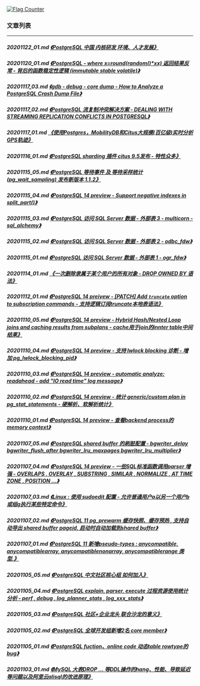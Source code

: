 <a rel="nofollow" href="http://info.flagcounter.com/h9V1"  ><img src="http://s03.flagcounter.com/count/h9V1/bg_FFFFFF/txt_000000/border_CCCCCC/columns_2/maxflags_12/viewers_0/labels_0/pageviews_0/flags_0/"  alt="Flag Counter"  border="0"  ></a>  
  
### 文章列表  
----  
##### 20201122_01.md   [《PostgreSQL 中国 内核研发 环境、人才发展》](20201122_01.md)  
##### 20201120_01.md   [《PostgreSQL - where x=round(random()*xx) 返回结果反常 - 背后的函数稳定性逻辑 (immutable stable volatile)》](20201120_01.md)  
##### 20201117_03.md   [《gdb - debug - core dump - How to Analyze a PostgreSQL Crash Dump File》](20201117_03.md)  
##### 20201117_02.md   [《PostgreSQL 流复制冲突解决方案 - DEALING WITH STREAMING REPLICATION CONFLICTS IN POSTGRESQL》](20201117_02.md)  
##### 20201117_01.md   [《使用Postgres，MobilityDB和Citus大规模(百亿级)实时分析GPS轨迹》](20201117_01.md)  
##### 20201116_01.md   [《PostgreSQL sharding 插件 citus 9.5发布 - 特性众多》](20201116_01.md)  
##### 20201115_05.md   [《PostgreSQL 等待事件 及 等待采样统计 (pg_wait_sampling) 发布新版本 1.1.2》](20201115_05.md)  
##### 20201115_04.md   [《PostgreSQL 14 preview - Support negative indexes in split_part()》](20201115_04.md)  
##### 20201115_03.md   [《PostgreSQL 访问 SQL Server 数据 - 外部表 3 - multicorn  - sql_alchemy》](20201115_03.md)  
##### 20201115_02.md   [《PostgreSQL 访问 SQL Server 数据 - 外部表 2 - odbc_fdw》](20201115_02.md)  
##### 20201115_01.md   [《PostgreSQL 访问 SQL Server 数据 - 外部表 1 - ogr_fdw》](20201115_01.md)  
##### 20201114_01.md   [《一次删除隶属于某个用户的所有对象 - DROP OWNED BY 语法》](20201114_01.md)  
##### 20201112_01.md   [《PostgreSQL 14 preivew - [PATCH] Add `truncate` option to subscription commands - 支持逻辑订阅truncate本地表语法》](20201112_01.md)  
##### 20201110_05.md   [《PostgreSQL 14 preview - Hybrid Hash/Nested Loop joins and caching results from subplans  - cache用于join的innter table中间结果》](20201110_05.md)  
##### 20201110_04.md   [《PostgreSQL 14 preview - 支持 lwlock blocking 诊断 - 增加 pg_lwlock_blocking_pid》](20201110_04.md)  
##### 20201110_03.md   [《PostgreSQL 14 preview - automatic analyze: readahead - add "IO read time" log message》](20201110_03.md)  
##### 20201110_02.md   [《PostgreSQL 14 preview - 统计 generic/custom plan in pg_stat_statements - 硬解析、软解析统计》](20201110_02.md)  
##### 20201110_01.md   [《PostgreSQL 14 preview - 查看backend process的memory context》](20201110_01.md)  
##### 20201107_05.md   [《PostgreSQL shared buffer 的刷脏配置 - bgwriter_delay bgwriter_flush_after bgwriter_lru_maxpages bgwriter_lru_multiplier》](20201107_05.md)  
##### 20201107_04.md   [《PostgreSQL 14 preview - 一些SQL标准函数调用parser 增强 - OVERLAPS , OVERLAY , SUBSTRING , SIMILAR , NORMALIZE , AT TIME ZONE , POSITION ...》](20201107_04.md)  
##### 20201107_03.md   [《Linux : 使用 sudoedit 配置 - 允许普通用户a以另一个用户b或组g执行某些特定命令》](20201107_03.md)  
##### 20201107_02.md   [《PostgreSQL 11 pg_prewarm 缓存快照、缓存预热 , 支持自动导出 shared buffer pageid, 启动时自动加载到shared buffer》](20201107_02.md)  
##### 20201107_01.md   [《PostgreSQL 11 新增pseudo-types : anycompatible, anycompatiblearray, anycompatiblenonarray, anycompatiblerange 类型.》](20201107_01.md)  
##### 20201105_05.md   [《PostgreSQL 中文社区核心组 如何加入》](20201105_05.md)  
##### 20201105_04.md   [《PostgreSQL explain, parser, execute 过程资源使用统计分析 - perf , debug , log_planner_stats , log_xxx_stats》](20201105_04.md)  
##### 20201105_03.md   [《PostgreSQL 社区+企业龙头 联合沙龙的意义》](20201105_03.md)  
##### 20201105_02.md   [《PostgreSQL 全球开发组新增2名 core member》](20201105_02.md)  
##### 20201105_01.md   [《PostgreSQL fuction、online code 动态table rowtype的bug》](20201105_01.md)  
##### 20201103_01.md   [《MySQL 大表DROP ... 等DDL操作的hang、性能、导致延迟等问题以及阿里云alisql的改进原理》](20201103_01.md)  
